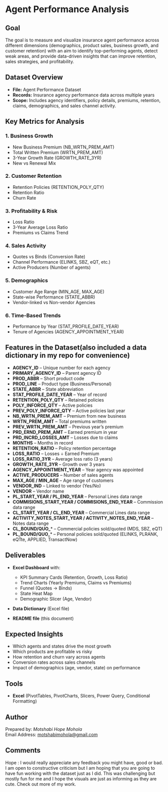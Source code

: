 # Agent Performance Analysis
## Goal
The goal is to measure and visualize insurance agent performance across different dimensions (demographics, product sales, business growth, and customer retention) with an aim to identify top-performing agents, detect weak areas, and provide data-driven insights that can improve retention, sales strategies, and profitability.

## Dataset Overview
- **File:** Agent Performance Dataset
- **Records:** Insurance agency performance data across multiple years
- **Scope:** Includes agency identifiers, policy details, premiums, retention, claims, demographics, and sales channel activity.

## Key Metrics for Analysis
### 1. Business Growth
- New Business Premium (NB_WRTN_PREM_AMT)
- Total Written Premium (WRTN_PREM_AMT)
- 3-Year Growth Rate (GROWTH_RATE_3YR)
- New vs Renewal Mix

### 2. Customer Retention
- Retention Policies (RETENTION_POLY_QTY)
- Retention Ratio
- Churn Rate

### 3. Profitability & Risk
- Loss Ratio
- 3-Year Average Loss Ratio
- Premiums vs Claims Trend

### 4. Sales Activity
- Quotes vs Binds (Conversion Rate)
- Channel Performance (ELINKS, SBZ, eQT, etc.)
- Active Producers (Number of agents)

### 5. Demographics
- Customer Age Range (MIN_AGE, MAX_AGE)
- State-wise Performance (STATE_ABBR)
- Vendor-linked vs Non-vendor Agencies

### 6. Time-Based Trends
- Performance by Year (STAT_PROFILE_DATE_YEAR)
- Tenure of Agencies (AGENCY_APPOINTMENT_YEAR)

## Features in the Dataset(also included a data dictionary in my repo for convenience)
- **AGENCY_ID** – Unique number for each agency  
- **PRIMARY_AGENCY_ID** – Parent agency ID  
- **PROD_ABBR** – Short product code  
- **PROD_LINE** – Product type (Business/Personal)  
- **STATE_ABBR** – State abbreviation  
- **STAT_PROFILE_DATE_YEAR** – Year of record  
- **RETENTION_POLY_QTY** – Retained policies  
- **POLY_INFORCE_QTY** – Active policies  
- **PREV_POLY_INFORCE_QTY** – Active policies last year  
- **NB_WRTN_PREM_AMT** – Premium from new business  
- **WRTN_PREM_AMT** – Total premiums written  
- **PREV_WRTN_PREM_AMT** – Previous year’s premium  
- **PRD_ERND_PREM_AMT** – Earned premium in year  
- **PRD_INCRD_LOSSES_AMT** – Losses due to claims  
- **MONTHS** – Months in record  
- **RETENTION_RATIO** – Policy retention percentage  
- **LOSS_RATIO** – Losses ÷ Earned Premium  
- **LOSS_RATIO_3YR** – Average loss ratio (3 years)  
- **GROWTH_RATE_3YR** – Growth over 3 years  
- **AGENCY_APPOINTMENT_YEAR** – Year agency was appointed  
- **ACTIVE_PRODUCERS** – Number of sales agents  
- **MAX_AGE / MIN_AGE** – Age range of customers  
- **VENDOR_IND** – Linked to vendor (Yes/No)  
- **VENDOR** – Vendor name  
- **PL_START_YEAR / PL_END_YEAR** – Personal Lines data range  
- **COMMISIONS_START_YEAR / COMMISIONS_END_YEAR** – Commission data range  
- **CL_START_YEAR / CL_END_YEAR** – Commercial Lines data range  
- **ACTIVITY_NOTES_START_YEAR / ACTIVITY_NOTES_END_YEAR** – Notes data range  
- **CL_BOUND/QUO_*** – Commercial policies sold/quoted (MDS, SBZ, eQT)  
- **PL_BOUND/QUO_*** – Personal policies sold/quoted (ELINKS, PLRANK, eQTte, APPLIED, TransactNow)  

## Deliverables
- **Excel Dashboard** with:  
  - KPI Summary Cards (Retention, Growth, Loss Ratio)  
  - Trend Charts (Yearly Premiums, Claims vs Premiums)  
  - Funnel (Quotes → Binds)  
  - State Heat Map  
  - Demographic Slicer (Age, Vendor)  

- **Data Dictionary** (Excel file)  
- **README file** (this document)

## Expected Insights
- Which agents and states drive the most growth  
- Which products are profitable vs risky  
- How retention and churn vary across agents  
- Conversion rates across sales channels  
- Impact of demographics (age, vendor, state) on performance  

## Tools
- **Excel** (PivotTables, PivotCharts, Slicers, Power Query, Conditional Formatting)   

## Author
Prepared by: *Motshabi Hope Mohola*  
Email Address: motshabimohola@gmail.com

## Comments
Hope : I would really appreciate any feedback you might have, good or bad. I am open to constructive criticism but I am hoping that you are going to have fun working with the dataset just as I did. This was challenging but mostly fun for me and I hope the visuals are just as informing as they are cute. Check out more of my work.
